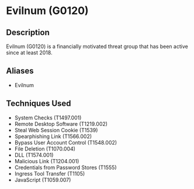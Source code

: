 # Evilnum (G0120)

## Description
Evilnum (G0120) is a financially motivated threat group that has been active since at least 2018.

## Aliases
- Evilnum

## Techniques Used
- System Checks (T1497.001)
- Remote Desktop Software (T1219.002)
- Steal Web Session Cookie (T1539)
- Spearphishing Link (T1566.002)
- Bypass User Account Control (T1548.002)
- File Deletion (T1070.004)
- DLL (T1574.001)
- Malicious Link (T1204.001)
- Credentials from Password Stores (T1555)
- Ingress Tool Transfer (T1105)
- JavaScript (T1059.007)
